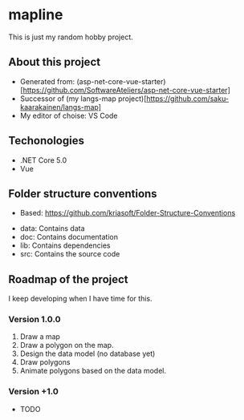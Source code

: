 # mapline
This is just my random hobby project. 

## About this project
 - Generated from: (asp-net-core-vue-starter)[https://github.com/SoftwareAteliers/asp-net-core-vue-starter]
 - Successor of (my langs-map project)[https://github.com/saku-kaarakainen/langs-map] 
 - My editor of choise: VS Code

## Techonologies
 - .NET Core 5.0
 - Vue

 ## Folder structure conventions
  - Based: https://github.com/kriasoft/Folder-Structure-Conventions
  * data: Contains data
  * doc: Contains documentation
  * lib: Contains dependencies
  * src: Contains the source code


## Roadmap of the project
I keep developing when I have time for this.

### Version 1.0.0
1. Draw a map
2. Draw a polygon on the map.
3. Design the data model (no database yet)
4. Draw polygons
5. Animate polygons based on the data model.

### Version +1.0
 - TODO